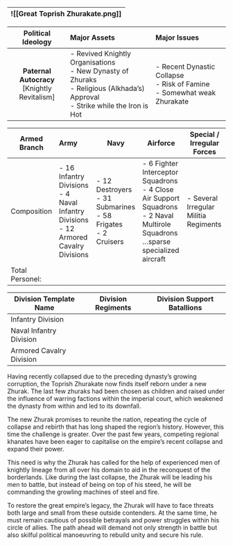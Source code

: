 
| ![[Great Toprish Zhurakate.png]] |
| -------------------------------- |

|             **Political Ideology**              | **Major Assets**                                                                                                                   | Major Issues                                                                |
| :---------------------------------------------: | :--------------------------------------------------------------------------------------------------------------------------------- | :-------------------------------------------------------------------------- |
| **Paternal Autocracy**<br>[Knightly Revitalism] | - Revived Knightly Organisations<br>- New Dynasty of Zhuraks<br>- Religious (Alkhada’s) Approval<br>- Strike while the Iron is Hot | - Recent Dynastic Collapse<br>- Risk of Famine<br>- Somewhat weak Zhurakate |

| Armed Branch    | Army                                                                                      | Navy                                                                | Airforce                                                                                                                              | Special / Irregular Forces            |
| --------------- | :---------------------------------------------------------------------------------------- | ------------------------------------------------------------------- | ------------------------------------------------------------------------------------------------------------------------------------- | ------------------------------------- |
| Composition     | - 16 Infantry Divisions<br>- 4 Naval Infantry Divisions<br>- 12 Armored Cavalry Divisions | - 12 Destroyers<br>- 31 Submarines<br>- 58 Frigates<br>- 2 Cruisers | - 6 Fighter Interceptor Squadrons<br>- 4 Close Air Support Squadrons<br>- 2 Naval Multirole Squadrons<br>…sparse specialized aircraft | - Several Irregular Militia Regiments |
| Total Personel: |                                                                                           |                                                                     |                                                                                                                                       |                                       |

| Division Template Name   | Division Regiments | Division Support Batallions |
| ------------------------ | ------------------ | --------------------------- |
| Infantry Division        |                    |                             |
| Naval Infantry Division  |                    |                             |
| Armored Cavalry Division |                    |                             |
Having recently collapsed due to the preceding dynasty’s growing corruption, the Toprish Zhurakate now finds itself reborn under a new Zhurak. The last few zhuraks had been chosen as children and raised under the influence of warring factions within the imperial court, which weakened the dynasty from within and led to its downfall.

The new Zhurak promises to reunite the nation, repeating the cycle of collapse and rebirth that has long shaped the region’s history. However, this time the challenge is greater. Over the past few years, competing regional khanates have been eager to capitalise on the empire’s recent collapse and expand their power.

This need is why the Zhurak has called for the help of experienced men of knightly lineage from all over his domain to aid in the reconquest of the borderlands. Like during the last collapse, the Zhurak will be leading his men to battle, but instead of being on top of his steed, he will be commanding the growling machines of steel and fire.

To restore the great empire’s legacy, the Zhurak will have to face threats both large and small from these outside contenders. At the same time, he must remain cautious of possible betrayals and power struggles within his circle of allies. The path ahead will demand not only strength in battle but also skilful political manoeuvring to rebuild unity and secure his rule.